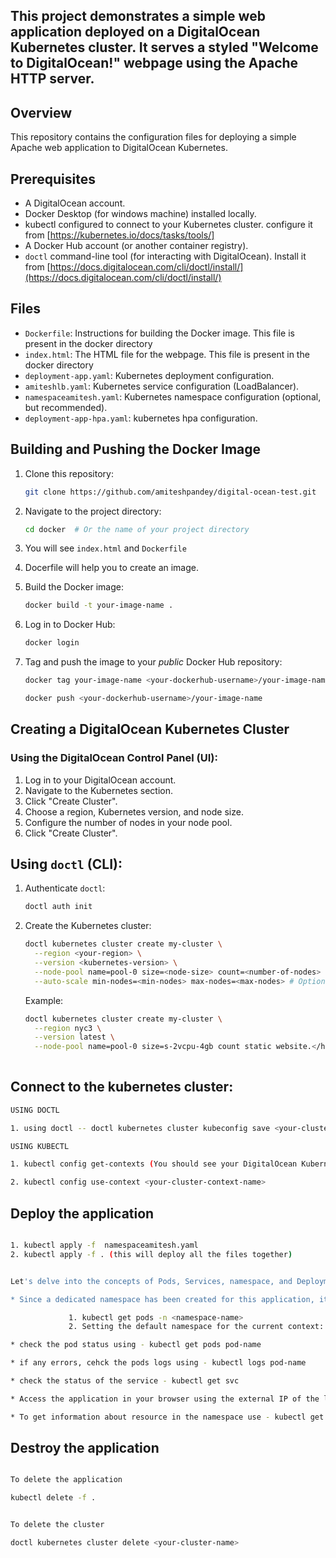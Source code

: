 <h2>This project demonstrates a simple web application deployed on a DigitalOcean Kubernetes cluster. It serves a styled "Welcome to DigitalOcean!" webpage using the Apache HTTP server.</h2>

## Overview

This repository contains the configuration files for deploying a simple Apache web application to DigitalOcean Kubernetes.

## Prerequisites

*   A DigitalOcean account.
*   Docker Desktop (for windows machine) installed locally.
*   kubectl configured to connect to your Kubernetes cluster. configure it from [https://kubernetes.io/docs/tasks/tools/]
*   A Docker Hub account (or another container registry).
*   `doctl` command-line tool (for interacting with DigitalOcean). Install it from [https://docs.digitalocean.com/cli/doctl/install/](https://docs.digitalocean.com/cli/doctl/install/)

## Files

*   `Dockerfile`: Instructions for building the Docker image. This file is present in the docker directory
*   `index.html`: The HTML file for the webpage. This file is present in the docker directory
*   `deployment-app.yaml`: Kubernetes deployment configuration.
*   `amiteshlb.yaml`: Kubernetes service configuration (LoadBalancer).
*   `namespaceamitesh.yaml`: Kubernetes namespace configuration (optional, but recommended).
*   `deployment-app-hpa.yaml`: kubernetes hpa configuration.

## Building and Pushing the Docker Image

1.  Clone this repository:

    ```bash
    git clone https://github.com/amiteshpandey/digital-ocean-test.git
    ```

2.  Navigate to the project directory:

    ```bash
    cd docker  # Or the name of your project directory
    ```

3.  You will see `index.html` and `Dockerfile`

4.  Docerfile will help you to create an image.

5.  Build the Docker image:

    ```bash
    docker build -t your-image-name .
    ```

6.  Log in to Docker Hub:

    ```bash
    docker login
    ```

7.  Tag and push the image to your *public* Docker Hub repository:

    ```bash
    docker tag your-image-name <your-dockerhub-username>/your-image-name
    
    docker push <your-dockerhub-username>/your-image-name
    ```

## Creating a DigitalOcean Kubernetes Cluster

### Using the DigitalOcean Control Panel (UI):

1.  Log in to your DigitalOcean account.
2.  Navigate to the Kubernetes section.
3.  Click "Create Cluster".
4.  Choose a region, Kubernetes version, and node size.
5.  Configure the number of nodes in your node pool.
6.  Click "Create Cluster".

## Using `doctl` (CLI):

1.  Authenticate `doctl`:

    ```bash
    doctl auth init
    ```

2.  Create the Kubernetes cluster:

    ```bash
    doctl kubernetes cluster create my-cluster \
      --region <your-region> \
      --version <kubernetes-version> \
      --node-pool name=pool-0 size=<node-size> count=<number-of-nodes> \
      --auto-scale min-nodes=<min-nodes> max-nodes=<max-nodes> # Optional autoscaling
    ```

    Example:

    ```bash
    doctl kubernetes cluster create my-cluster \
      --region nyc3 \
      --version latest \
      --node-pool name=pool-0 size=s-2vcpu-4gb count static website.</h1>
  
## Connect to the kubernetes cluster:

```bash
USING DOCTL

1. using doctl -- doctl kubernetes cluster kubeconfig save <your-cluster-name>
```

```bash
USING KUBECTL

1. kubectl config get-contexts (You should see your DigitalOcean Kubernetes cluster context listed.  If you have multiple contexts, you might need to switch to the correct one:)

2. kubectl config use-context <your-cluster-context-name>
```

 ## Deploy the application
 
 ```bash

 1. kubectl apply -f  namespaceamitesh.yaml
 2. kubectl apply -f . (this will deploy all the files together)

 ```
```bash

Let's delve into the concepts of Pods, Services, namespace, and Deployments in Kubernetes

* Since a dedicated namespace has been created for this application, it's crucial to specify the namespace when executing kubectl commands.  You can do this in two ways:

			 1. kubectl get pods -n <namespace-name>
			 2. Setting the default namespace for the current context: kubectl config set-context --current --namespace=<namespace-name>

* check the pod status using - kubectl get pods pod-name

* if any errors, cehck the pods logs using - kubectl logs pod-name

* check the status of the service - kubectl get svc

* Access the application in your browser using the external IP of the load balancer.

* To get information about resource in the namespace use - kubectl get all
```

## Destroy the application

```bash

To delete the application

kubectl delete -f .
```

```bash

To delete the cluster

doctl kubernetes cluster delete <your-cluster-name>

```
